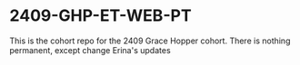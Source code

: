 # 2409-GHP-ET-WEB-PT
This is the cohort repo for the 2409 Grace Hopper cohort.
There is nothing permanent, except change
Erina's updates